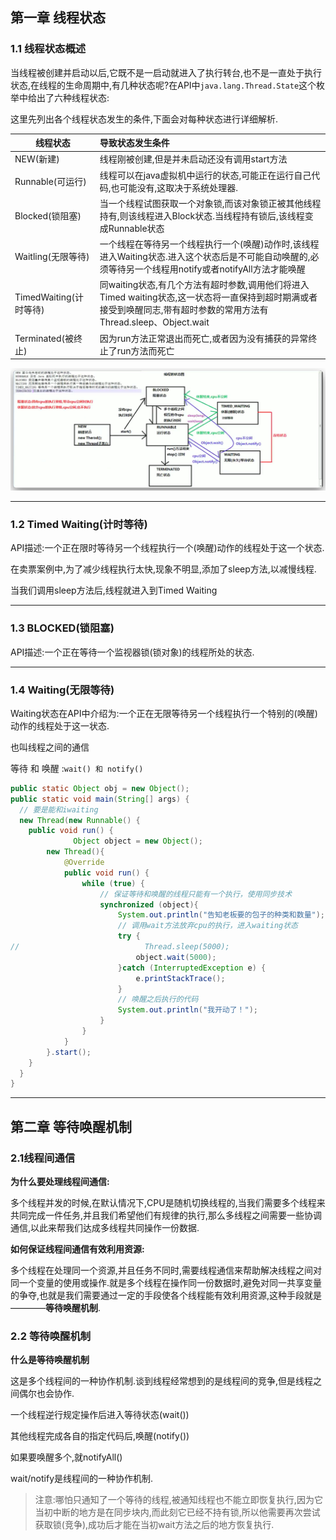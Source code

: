## 第一章 线程状态

### 1.1 线程状态概述

当线程被创建并启动以后,它既不是一启动就进入了执行转台,也不是一直处于执行状态,在线程的生命周期中,有几种状态呢?在API中`java.lang.Thread.State`这个枚举中给出了六种线程状态:

这里先列出各个线程状态发生的条件,下面会对每种状态进行详细解析.

| 线程状态               | 导致状态发生条件                                             |
| ---------------------- | :----------------------------------------------------------- |
| NEW(新建)              | 线程刚被创建,但是并未启动还没有调用start方法                 |
| Runnable(可运行)       | 线程可以在java虚拟机中运行的状态,可能正在运行自己代码,也可能没有,这取决于系统处理器. |
| Blocked(锁阻塞)        | 当一个线程试图获取一个对象锁,而该对象锁正被其他线程持有,则该线程进入Block状态.当线程持有锁后,该线程变成Runnable状态 |
| Waitling(无限等待)     | 一个线程在等待另一个线程执行一个(唤醒)动作时,该线程进入Waiting状态.进入这个状态后是不可能自动唤醒的,必须等待另一个线程用notify或者notifyAll方法才能唤醒 |
| TimedWaiting(计时等待) | 同waiting状态,有几个方法有超时参数,调用他们将进入Timed waiting状态,这一状态将一直保持到超时期满或者接受到唤醒同志,带有超时参数的常用方法有Thread.sleep、Object.wait |
| Terminated(被终止)     | 因为run方法正常退出而死亡,或者因为没有捕获的异常终止了run方法而死亡 |

![image-20200916221226254](%E7%BA%BF%E7%A8%8B%E7%8A%B6%E6%80%81%E7%AC%94%E8%AE%B0.assets/image-20200916221226254.png)



---

### 1.2 Timed Waiting(计时等待)

API描述:一个正在限时等待另一个线程执行一个(唤醒)动作的线程处于这一个状态.

在卖票案例中,为了减少线程执行太快,现象不明显,添加了sleep方法,以减慢线程.

当我们调用sleep方法后,线程就进入到Timed Waiting

---

### 1.3 BLOCKED(锁阻塞)

API描述:一个正在等待一个监视器锁(锁对象)的线程所处的状态.

---

### 1.4 Waiting(无限等待)

Waiting状态在API中介绍为:一个正在无限等待另一个线程执行一个特别的(唤醒)动作的线程处于这一状态.

也叫线程之间的通信

等待 和 唤醒 :`wait() 和 notify()`

```java
public static Object obj = new Object();
public static void main(String[] args) {
  // 要是能和iwaiting
  new Thread(new Runnable() {
    public void run() {
              Object object = new Object();
        new Thread(){
            @Override
            public void run() {
                while (true) {
                    // 保证等待和唤醒的线程只能有一个执行，使用同步技术
                    synchronized (object){
                        System.out.println("告知老板要的包子的种类和数量");
                        // 调用wait方法放弃cpu的执行，进入waiting状态
                        try {
//                            Thread.sleep(5000);
                            object.wait(5000);
                        }catch (InterruptedException e) {
                            e.printStackTrace();
                        }
                        // 唤醒之后执行的代码
                        System.out.println("我开动了！");
                    }
                }
            }
        }.start();
    }
  } 
}
```

---

##  第二章 等待唤醒机制

### 2.1线程间通信

**为什么要处理线程间通信:**

多个线程并发的时候,在默认情况下,CPU是随机切换线程的,当我们需要多个线程来共同完成一件任务,并且我们希望他们有规律的执行,那么多线程之间需要一些协调通信,以此来帮我们达成多线程共同操作一份数据.

**如何保证线程间通信有效利用资源:**

多个线程在处理同一个资源,并且任务不同时,需要线程通信来帮助解决线程之间对同一个变量的使用或操作.就是多个线程在操作同一份数据时,避免对同一共享变量的争夺,也就是我们需要通过一定的手段使各个线程能有效利用资源,这种手段就是————**等待唤醒机制**.

### 2.2 等待唤醒机制

**什么是等待唤醒机制**

这是多个线程间的一种协作机制.谈到线程经常想到的是线程间的竞争,但是线程之间偶尔也会协作.

一个线程逆行规定操作后进入等待状态(wait())

其他线程完成各自的指定代码后,唤醒(notify())

如果要唤醒多个,就notifyAll()

wait/notify是线程间的一种协作机制.

> 注意:哪怕只通知了一个等待的线程,被通知线程也不能立即恢复执行,因为它当初中断的地方是在同步块内,而此刻它已经不持有锁,所以他需要再次尝试获取锁(竞争),成功后才能在当初wait方法之后的地方恢复执行.

